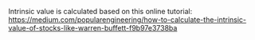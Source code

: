 Intrinsic value is calculated based on this online tutorial:
https://medium.com/popularengineering/how-to-calculate-the-intrinsic-value-of-stocks-like-warren-buffett-f9b97e3738ba
